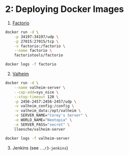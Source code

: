 # 2: Deploying Docker Images

1. [Factorio](https://github.com/factoriotools/factorio-docker)
```bash
docker run -d \
    -p 34197:34197/udp \
    -p 27015:27015/tcp \
    -v factorio:/factorio \
    --name factorio \
    factoriotools/factorio 
```

```bash 
docker logs -f factorio
```

2. [Valheim](https://hub.docker.com/r/lloesche/valheim-server)
```bash
docker run -d \
    --name valheim-server \
    --cap-add=sys_nice \
    --stop-timeout 120 \
    -p 2456-2457:2456-2457/udp \
    -v valheim_config:/config \
    -v valheim_data:/opt/valheim \
    -e SERVER_NAME="Corey's Server" \
    -e WORLD_NAME="Neotopia" \
    -e SERVER_PASS="secret" \
    lloesche/valheim-server
```

```bash 
docker logs -f valheim-server
```

3. Jenkins (see `../3-jenkins`)
